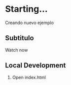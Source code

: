 # Starting... 
Creando nuevo ejemplo
## Subtitulo 

Watch now

## Local Development 

1. Open index.html 